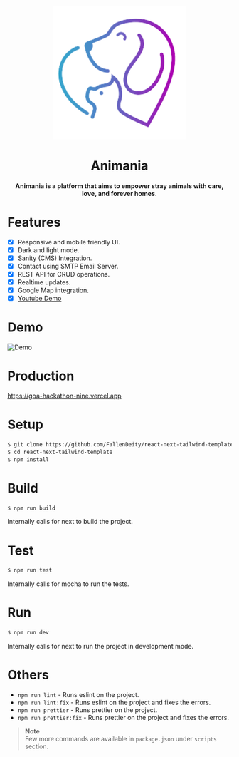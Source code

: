 <p align="center"><img src="./public/logo.png" alt="Logo" width="300" height="300"></p>
<h1 align="center">Animania</h1>
<h4 align="center">Animania is a platform that aims to empower stray animals with care, love, and forever homes.</h4>

# Features

- [x] Responsive and mobile friendly UI.
- [x] Dark and light mode.
- [x] Sanity (CMS) Integration.
- [x] Contact using SMTP Email Server.
- [x] REST API for CRUD operations.
- [x] Realtime updates.
- [x] Google Map integration.
- [x] [Youtube Demo](https://youtu.be/l9oLH0Z7jRs) 

# Demo

![Demo](./public/demo.gif)

# Production

https://goa-hackathon-nine.vercel.app

# Setup

```bash
$ git clone https://github.com/FallenDeity/react-next-tailwind-template
$ cd react-next-tailwind-template
$ npm install
```

# Build

```bash
$ npm run build
```

Internally calls for next to build the project.

# Test

```bash
$ npm run test
```

Internally calls for mocha to run the tests.

# Run

```bash
$ npm run dev
```

Internally calls for next to run the project in development mode.

# Others

- `npm run lint` - Runs eslint on the project.
- `npm run lint:fix` - Runs eslint on the project and fixes the errors.
- `npm run prettier` - Runs prettier on the project.
- `npm run prettier:fix` - Runs prettier on the project and fixes the errors.

> **Note**  
> Few more commands are available in `package.json` under `scripts` section.
